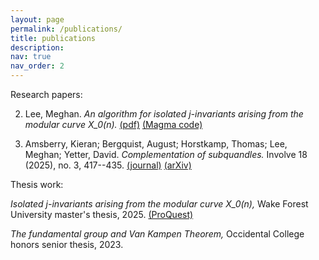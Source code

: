 ```yaml
---
layout: page
permalink: /publications/
title: publications
description:
nav: true
nav_order: 2
---
```


Research papers:

2. Lee, Meghan. *An algorithm for isolated j-invariants arising from the modular curve X_0(n).* [(pdf)](https://drive.google.com/file/d/1gGI4_JPJueaRvn_K2DodCv1Qt97zFdYs/view) [(Magma code)](https://github.com/meghanhlee/NonIsolated)

1. Amsberry, Kieran; Bergquist, August; Horstkamp, Thomas; Lee, Meghan; Yetter, David. *Complementation of subquandles.* Involve 18 (2025), no. 3, 417--435.
  [(journal)](https://msp.org/involve/2025/18-3/involve-v18-n3-p03-s.pdf) [(arXiv)](https://arxiv.org/abs/2304.09747)

Thesis work:

*Isolated j-invariants arising from the modular curve X_0(n),* Wake Forest University master's thesis, 2025. [(ProQuest)](https://www.proquest.com/docview/3223494656?accountid=14868&parentSessionId=G4R5cPXuhaYE8qwnqXnthShGXl9GcLdwBr5K%2BF0LwCs%3D&sourcetype=Dissertations%20&%20Theses)

*The fundamental group and Van Kampen Theorem,* Occidental College honors senior thesis, 2023.
